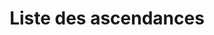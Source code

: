 ---
title: Liste des ascendances
layout: liste
collection: ascendances
includeSource: true
cols:
  - title: "pv"
    info: "pv en bonus"
    attribute: bonusHP
  - title: "Taille"
    attribute: size
  - title: "Vit"
    info: "Vitesse en cases"
    attribute: speed
  - title: "Accroissements"
    attribute: abilityBoosts
    isAList: true
    separator: ", "
  - title: "Réduction"
    attribute: abilityFlaw
  - title: "Traits"
    attribute: traits
    isAList: true
    separator: ", "
  - title: "Langues"
    attribute: languages
    isAList: true
    separator: ", "
  - title: "VO"
    attribute: titleEN
---